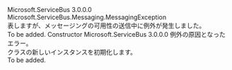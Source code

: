 <Type Name="SendAvailabilityMessagingException" FullName="Microsoft.ServiceBus.Messaging.SendAvailabilityMessagingException">
  <TypeSignature Language="C#" Value="public class SendAvailabilityMessagingException : Microsoft.ServiceBus.Messaging.MessagingException" />
  <TypeSignature Language="ILAsm" Value=".class public auto ansi serializable beforefieldinit SendAvailabilityMessagingException extends Microsoft.ServiceBus.Messaging.MessagingException" />
  <TypeSignature Language="DocId" Value="T:Microsoft.ServiceBus.Messaging.SendAvailabilityMessagingException" />
  <TypeSignature Language="VB.NET" Value="Public Class SendAvailabilityMessagingException&#xA;Inherits MessagingException" />
  <TypeSignature Language="F#" Value="type SendAvailabilityMessagingException = class&#xA;    inherit MessagingException" />
  <AssemblyInfo>
    <AssemblyName>Microsoft.ServiceBus</AssemblyName>
    <AssemblyVersion>3.0.0.0</AssemblyVersion>
  </AssemblyInfo>
  <Base>
    <BaseTypeName>Microsoft.ServiceBus.Messaging.MessagingException</BaseTypeName>
  </Base>
  <Interfaces />
  <Docs>
    <summary>表しますが、メッセージングの可用性の送信中に例外が発生しました。</summary>
    <remarks>To be added.</remarks>
  </Docs>
  <Members>
    <Member MemberName=".ctor">
      <MemberSignature Language="C#" Value="public SendAvailabilityMessagingException (Exception innerException);" />
      <MemberSignature Language="ILAsm" Value=".method public hidebysig specialname rtspecialname instance void .ctor(class System.Exception innerException) cil managed" />
      <MemberSignature Language="DocId" Value="M:Microsoft.ServiceBus.Messaging.SendAvailabilityMessagingException.#ctor(System.Exception)" />
      <MemberSignature Language="VB.NET" Value="Public Sub New (innerException As Exception)" />
      <MemberSignature Language="F#" Value="new Microsoft.ServiceBus.Messaging.SendAvailabilityMessagingException : Exception -&gt; Microsoft.ServiceBus.Messaging.SendAvailabilityMessagingException" Usage="new Microsoft.ServiceBus.Messaging.SendAvailabilityMessagingException innerException" />
      <MemberType>Constructor</MemberType>
      <AssemblyInfo>
        <AssemblyName>Microsoft.ServiceBus</AssemblyName>
        <AssemblyVersion>3.0.0.0</AssemblyVersion>
      </AssemblyInfo>
      <Parameters>
        <Parameter Name="innerException" Type="System.Exception" />
      </Parameters>
      <Docs>
        <param name="innerException">例外の原因となったエラー。</param>
        <summary><see cref="T:Microsoft.ServiceBus.Messaging.SendAvailabilityMessagingException" /> クラスの新しいインスタンスを初期化します。</summary>
        <remarks>To be added.</remarks>
      </Docs>
    </Member>
  </Members>
</Type>